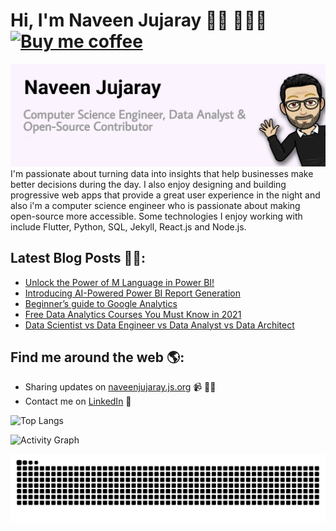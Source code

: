 # Hi, I'm Naveen Jujaray 👋🏼 👨🏻‍💻  [![Buy me coffee](https://img.shields.io/badge/Buy%20me%20a%20coffee-donate-orange)](https://www.buymeacoffee.com/naveenjujaray)

<img src="https://github.com/naveenjujaray/naveenjujaray/blob/master/cropped.jpg?raw=true" alt="banner that says Naveen Jujaray - software engineer, content creator.">
I'm passionate about turning data into insights that help businesses make better decisions during the day. I also enjoy designing and building progressive web apps that provide a great user experience in the night and also i'm a computer science engineer who is passionate about making open-source more accessible. Some technologies I enjoy working with include Flutter, Python, SQL, Jekyll, React.js and Node.js.

## Latest Blog Posts ✍🏻:
<!-- BLOG-POST-LIST:START -->
- [Unlock the Power of M Language in Power BI!](https://naveenjujaray.medium.com/unlock-the-power-of-m-language-in-power-bi-1b2dafdabbf1?source=rss-c7c41032b836------2)
- [Introducing AI-Powered Power BI Report Generation](https://naveenjujaray.medium.com/revolutionizing-business-intelligence-introducing-ai-powered-power-bi-report-generation-9ef4c53a34fd?source=rss-c7c41032b836------2)
- [Beginner’s guide to Google Analytics](https://naveenjujaray.medium.com/things-to-know-about-google-analytics-beginners-guide-e081e6a69a5d?source=rss-c7c41032b836------2)
- [Free Data Analytics Courses You Must Know in 2021](https://naveenjujaray.medium.com/free-data-analytics-courses-you-must-know-in-2021-a6a83e39cc1d?source=rss-c7c41032b836------2)
- [Data Scientist vs Data Engineer vs Data Analyst vs Data Architect](https://naveenjujaray.medium.com/data-scientist-vs-data-engineer-vs-data-analyst-vs-data-architect-4f3343763300?source=rss-c7c41032b836------2)
<!-- BLOG-POST-LIST:END -->

## Find me around the web 🌎:
- Sharing updates on <a href="https://naveenjujaray.js.org">naveenjujaray.js.org</a> 📹 ✍🏼
- Contact me on <a href="https://www.linkedin.com/in/naveenjujaray/">LinkedIn</a> 💼

![Top Langs](https://github-readme-stats.vercel.app/api/top-langs/?username=naveenjujaray&layout=compact)

![Activity Graph](https://github-readme-activity-graph.vercel.app/graph?username=naveenjujaray&custom_title=Naveen%20Jujaray's%20GitHub%20Activity%20Graph&bg_color=0D1117&color=7F3FBF&line=7F3FBF&point=7F3FBF&area_color=FFFFFF&title_color=FFFFFF&area=true)

<picture>
  <source media="(prefers-color-scheme: dark)" srcset="https://raw.githubusercontent.com/naveenjujaray/naveenjujaray/output/github-contribution-grid-snake-dark.svg">
  <source media="(prefers-color-scheme: light)" srcset="https://raw.githubusercontent.com/naveenjujaray/naveenjujaray/output/github-contribution-grid-snake.svg">
  <img alt="github contribution grid snake animation" src="https://raw.githubusercontent.com/naveenjujaray/naveenjujaray/output/github-contribution-grid-snake.svg">
</picture>



